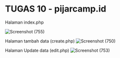 # TUGAS 10 - pijarcamp.id
Halaman index.php

![Screenshot (755)](https://user-images.githubusercontent.com/55476039/187663577-b300c4b2-e6f4-486d-b3ac-67076dba7ac1.png)

Halaman tambah data (create.php)
![Screenshot (750)](https://user-images.githubusercontent.com/55476039/187663924-702a8bce-20d6-476a-ab1d-bb33e70f2e1d.png)

Halaman Update data (edit.php)
![Screenshot (753)](https://user-images.githubusercontent.com/55476039/187664088-47f175c7-07f0-4615-9090-538d88ca6b75.png)
